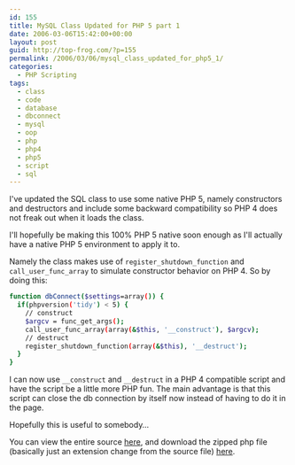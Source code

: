 ```yaml
---
id: 155
title: MySQL Class Updated for PHP 5 part 1
date: 2006-03-06T15:42:00+00:00
layout: post
guid: http://top-frog.com/?p=155
permalink: /2006/03/06/mysql_class_updated_for_php5_1/
categories:
  - PHP Scripting
tags:
  - class
  - code
  - database
  - dbconnect
  - mysql
  - oop
  - php
  - php4
  - php5
  - script
  - sql
---
```

I've updated the SQL class to use some native PHP 5, namely constructors and destructors and include some backward compatibility so PHP 4 does not freak out when it loads the class.

I'll hopefully be making this 100% PHP 5 native soon enough as I'll actually have a native PHP 5 environment to apply it to.



Namely the class makes use of `register_shutdown_function` and `call_user_func_array` to simulate constructor behavior on PHP 4. So by doing this:

``` sh
function dbConnect($settings=array()) {
  if(phpversion('tidy') < 5) {
    // construct
    $argcv = func_get_args();
    call_user_func_array(array(&$this, '__construct'), $argcv);
    // destruct
    register_shutdown_function(array(&$this), '__destruct');
  }
}
```

I can now use `__construct` and `__destruct` in a PHP 4 compatible script and have the script be a little more PHP fun. The main advantage is that this script can close the db connection by itself now instead of having to do it in the page.

Hopefully this is useful to somebody…

You can view the entire source [here](/files/scripts/dbConnect.class.phps), and download the zipped php file (basically just an extension change from the source file) [here](/files/scripts/dbConnect.class.php.zip).